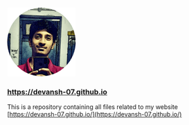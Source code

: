 ![Devansh Soni](static/img/main.png?raw=true "Devansh Soni")

### https://devansh-07.github.io

This is a repository containing all files related to my website [https://devansh-07.github.io/](https://devansh-07.github.io/)
